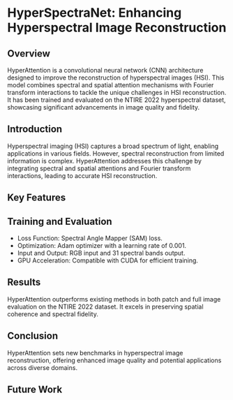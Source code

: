 # HyperSpectraNet: Enhancing Hyperspectral Image Reconstruction

## Overview

HyperAttention is a convolutional neural network (CNN) architecture designed to improve the reconstruction of hyperspectral images (HSI). This model combines spectral and spatial attention mechanisms with Fourier transform interactions to tackle the unique challenges in HSI reconstruction. It has been trained and evaluated on the NTIRE 2022 hyperspectral dataset, showcasing significant advancements in image quality and fidelity.

## Introduction

Hyperspectral imaging (HSI) captures a broad spectrum of light, enabling applications in various fields. However, spectral reconstruction from limited information is complex. HyperAttention addresses this challenge by integrating spectral and spatial attentions and Fourier transform interactions, leading to accurate HSI reconstruction.

## Key Features

<!-- - SpectralAttention: Amplifies important spectral features.
- SpatialAttention: Focuses on spatial details.
- Fourier Transform Interactions: Utilizes FFT and IFFT for comprehensive analysis.
- Encoder-Decoder Structure: Captures and reconstructs HSI features.
- Output Normalization: Ensures appropriate output scaling. -->

## Training and Evaluation

- Loss Function: Spectral Angle Mapper (SAM) loss.
- Optimization: Adam optimizer with a learning rate of 0.001.
- Input and Output: RGB input and 31 spectral bands output.
- GPU Acceleration: Compatible with CUDA for efficient training.

## Results

HyperAttention outperforms existing methods in both patch and full image evaluation on the NTIRE 2022 dataset. It excels in preserving spatial coherence and spectral fidelity.

## Conclusion

HyperAttention sets new benchmarks in hyperspectral image reconstruction, offering enhanced image quality and potential applications across diverse domains.

## Future Work

<!-- - Exploration of Additional Datasets
- Real-Time Processing
- Attention Mechanism Refinement
- Transfer Learning and Domain Adaptation
- Integration with Hardware
- Interdisciplinary Applications
- Explainable AI -->


